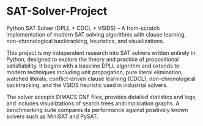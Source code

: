 # SAT-Solver-Project
Python SAT Solver (DPLL + CDCL + VSIDS) – A from-scratch implementation of modern SAT solving algorithms with clause learning, non-chronological backtracking, heuristics, and visualizations.

This project is my independent research into SAT solvers written entirely in Python, designed to explore the theory and practice of propositional satisfiability. It begins with a baseline DPLL algorithm and extends to modern techniques including unit propagation, pure literal elimination, watched literals, conflict-driven clause learning (CDCL), non-chronological backtracking, and the VSIDS heuristic used in industrial solvers.

The solver accepts DIMACS CNF files, provides detailed statistics and logs, and includes visualizations of search trees and implication graphs. A benchmarking suite compares its performance against positively known solvers such as MiniSAT and PySAT. 
